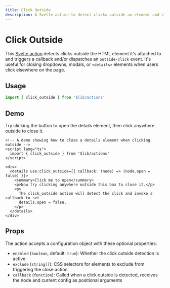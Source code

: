 ```yaml
---
title: Click Outside
description: A Svelte action to detect clicks outside an element and close it.
---
```


# Click Outside

This [Svelte action](https://svelte.dev/docs/svelte/svelte-action) detects clicks outside the HTML element it's attached to and triggers a callback and/or dispatches an `outside-click` event. It's useful for closing dropdowns, modals, or `<details>` elements when users click elsewhere on the page.

## Usage

```ts
import { click_outside } from '$lib/actions'
```

## Demo

Try clicking the button to open the details element, then click anywhere outside to close it.

```svelte example
<!-- A demo showing how to close a details element when clicking outside -->
<script lang="ts">
  import { click_outside } from '$lib/actions'
</script>

<div>
  <details use:click_outside={{ callback: (node) => (node.open = false) }}>
    <summary>Click me to open</summary>
    <p>Now try clicking anywhere outside this box to close it.</p>
    <p>
      The click_outside action will detect the click and invoke a callback to set
      details.open = false.
    </p>
  </details>
</div>
```

## Props

The action accepts a configuration object with these optional properties:

- `enabled` (`boolean`, default: `true`): Whether the click outside detection is active
- `exclude` (`string[]`): CSS selectors for elements to exclude from triggering the close action
- `callback` (`function`): Called when a click outside is detected, receives the node and current config as positional arguments
